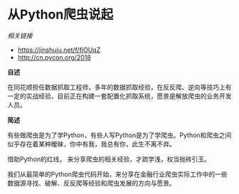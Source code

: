 # 从Python爬虫说起

*相关链接*

- https://jinshuju.net/f/fjOUqZ
- http://cn.pycon.org/2018



**自述**

在同花顺担任数据抓取工程师，多年的数据抓取经验，在反反爬、逆向等技巧上有一定的实战经验，目前正在构建一套配置化抓取系统，愿景是解放爬虫的业务开发人员。

**简述**

有些做爬虫是为了学Python，有些人写Python是为了学爬虫。Python和爬虫之间似乎存在着某种暧昧，你中有我，我总有你，此生不离不弃。

借助Python的红线， 来分享爬虫的相关经验，才疏学浅，权当抛砖引玉。

我们从最简单的Python爬虫代码开始，来分享在金融行业爬虫实际工作中的一些数据源寻找、破解、反反爬等经验和爬虫发展的方向与愿景。
